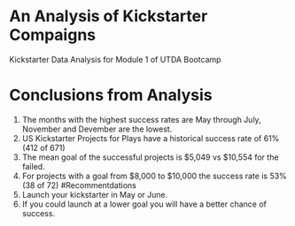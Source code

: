 # An Analysis of Kickstarter Compaigns
Kickstarter Data Analysis for Module 1 of UTDA Bootcamp
# Conclusions from Analysis
1. The months with the highest success rates are May through July, November and Devember are the lowest.
2. US Kickstarter Projects for Plays have a historical success rate of 61% (412 of 671)
3. The mean goal of the successful projects is $5,049 vs $10,554 for the failed.
4. For projects with a goal from $8,000 to $10,000 the success rate is 53% (38 of 72)
#Recommentdations
1. Launch your kickstarter in May or June.
2. If you could launch at a lower goal you will have a better chance of success.
